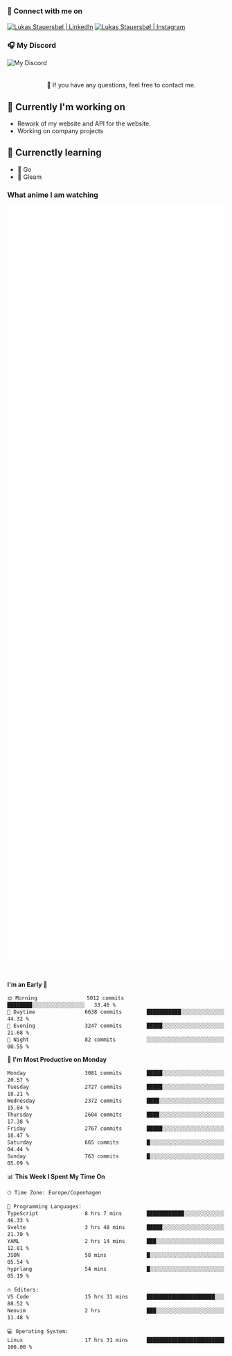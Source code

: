 ### 🔗 Connect with me on
<a href="https://www.instagram.com/lukas_stauersbol" target="_blank"><img align="center" src="https://raw.githubusercontent.com/stauersbol/stauersbol/main/images/instagram.svg" alt="Lukas Stauersbøl | LinkedIn" width="30px"/></a>
<a href="https://www.linkedin.com/in/lukas-stauersbol/" target="_blank"><img align="center" src="https://raw.githubusercontent.com/stauersbol/stauersbol/main/images/linkedin.svg" alt="Lukas Stauersbøl | Instagram" width="30px"/></a>

<p align="center">
 <h3>🎧 My Discord</h3>
 <img align="left" height="55px" src="https://discord.c99.nl/widget/theme-2/147806323323568128.png" alt="My Discord" />
</p>

<br/>
<br/>
<br/>
💬 If you have any questions, feel free to contact me.

## 🔭 Currently I'm working on
- Rework of my website and API for the website.
- Working on company projects
 
## 🌱 Currenctly learning
- 💙 Go
- 💜 Gleam

### What anime I am watching
<a href="https://anilist.co/user/slashiy/" align="center"><img align="center" width="500px" src="metrics.plugin.personal.anilist.svg" /></a>

<br/>

<!--START_SECTION:waka-->
**I'm an Early 🐤** 

```text
🌞 Morning                5012 commits        ████████░░░░░░░░░░░░░░░░░   33.46 % 
🌆 Daytime                6638 commits        ███████████░░░░░░░░░░░░░░   44.32 % 
🌃 Evening                3247 commits        █████░░░░░░░░░░░░░░░░░░░░   21.68 % 
🌙 Night                  82 commits          ░░░░░░░░░░░░░░░░░░░░░░░░░   00.55 % 
```
📅 **I'm Most Productive on Monday** 

```text
Monday                   3081 commits        █████░░░░░░░░░░░░░░░░░░░░   20.57 % 
Tuesday                  2727 commits        █████░░░░░░░░░░░░░░░░░░░░   18.21 % 
Wednesday                2372 commits        ████░░░░░░░░░░░░░░░░░░░░░   15.84 % 
Thursday                 2604 commits        ████░░░░░░░░░░░░░░░░░░░░░   17.38 % 
Friday                   2767 commits        █████░░░░░░░░░░░░░░░░░░░░   18.47 % 
Saturday                 665 commits         █░░░░░░░░░░░░░░░░░░░░░░░░   04.44 % 
Sunday                   763 commits         █░░░░░░░░░░░░░░░░░░░░░░░░   05.09 % 
```


📊 **This Week I Spent My Time On** 

```text
🕑︎ Time Zone: Europe/Copenhagen

💬 Programming Languages: 
TypeScript               8 hrs 7 mins        ████████████░░░░░░░░░░░░░   46.33 % 
Svelte                   3 hrs 48 mins       █████░░░░░░░░░░░░░░░░░░░░   21.70 % 
YAML                     2 hrs 14 mins       ███░░░░░░░░░░░░░░░░░░░░░░   12.81 % 
JSON                     58 mins             █░░░░░░░░░░░░░░░░░░░░░░░░   05.54 % 
hyprlang                 54 mins             █░░░░░░░░░░░░░░░░░░░░░░░░   05.19 % 

🔥 Editors: 
VS Code                  15 hrs 31 mins      ██████████████████████░░░   88.52 % 
Neovim                   2 hrs               ███░░░░░░░░░░░░░░░░░░░░░░   11.48 % 

💻 Operating System: 
Linux                    17 hrs 31 mins      █████████████████████████   100.00 % 
```


<!--END_SECTION:waka-->
